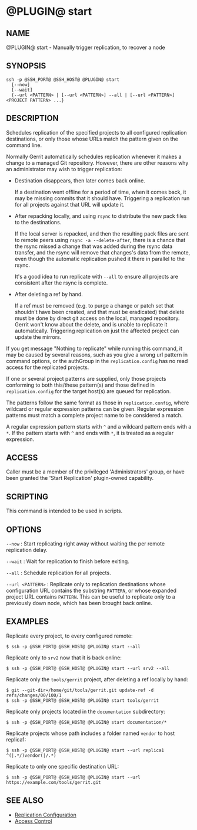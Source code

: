 @PLUGIN@ start
==============

NAME
----
@PLUGIN@ start - Manually trigger replication, to recover a node

SYNOPSIS
--------

```console
ssh -p @SSH_PORT@ @SSH_HOST@ @PLUGIN@ start
  [--now]
  [--wait]
  {--url <PATTERN> | [--url <PATTERN>] --all | [--url <PATTERN>] <PROJECT PATTERN> ...}
```

DESCRIPTION
-----------
Schedules replication of the specified projects to all configured
replication destinations, or only those whose URLs match the pattern
given on the command line.

Normally Gerrit automatically schedules replication whenever it
makes a change to a managed Git repository.  However, there are
other reasons why an administrator may wish to trigger replication:

* Destination disappears, then later comes back online.

  If a destination went offline for a period of time, when it
  comes back, it may be missing commits that it should have.
  Triggering a replication run for all projects against that URL
  will update it.

* After repacking locally, and using `rsync` to distribute the new
  pack files to the destinations.

  If the local server is repacked, and then the resulting pack files are sent to
  remote peers using `rsync -a --delete-after`, there is a chance that the rsync
  missed a change that was added during the rsync data transfer, and the rsync
  will remove that changes's data from the remote, even though the automatic
  replication pushed it there in parallel to the rsync.

  It's a good idea to run replicate with `--all` to ensure all
  projects are consistent after the rsync is complete.

* After deleting a ref by hand.

  If a ref must be removed (e.g. to purge a change or patch set
  that shouldn't have been created, and that must be eradicated)
  that delete must be done by direct git access on the local,
  managed repository. Gerrit won't know about the delete, and
  is unable to replicate it automatically. Triggering
  replication on just the affected project can update the
  mirrors.

If you get message "Nothing to replicate" while running this command,
it may be caused by several reasons, such as you give a wrong url
pattern in command options, or the authGroup in the `replication.config`
has no read access for the replicated projects.

If one or several project patterns are supplied, only those projects
conforming to both this/these pattern(s) and those defined in
`replication.config` for the target host(s) are queued for replication.

The patterns follow the same format as those in `replication.config`,
where wildcard or regular expression patterns can be given.
Regular expression patterns must match a complete project name to be
considered a match.

A regular expression pattern starts with `^` and a wildcard pattern ends
with a `*`. If the pattern starts with `^` and ends with `*`, it is
treated as a regular expression.

ACCESS
------
Caller must be a member of the privileged 'Administrators' group,
or have been granted the 'Start Replication' plugin-owned capability.

SCRIPTING
---------
This command is intended to be used in scripts.

OPTIONS
-------

`--now`
: Start replicating right away without waiting the per remote
replication delay.

`--wait`
: Wait for replication to finish before exiting.

`--all`
: Schedule replication for all projects.

`--url <PATTERN>`
: Replicate only to replication destinations whose configuration
URL contains the substring `PATTERN`, or whose expanded project
URL contains `PATTERN`. This can be useful to replicate only to
a previously down node, which has been brought back online.

EXAMPLES
--------

Replicate every project, to every configured remote:

```console
$ ssh -p @SSH_PORT@ @SSH_HOST@ @PLUGIN@ start --all
```

Replicate only to `srv2` now that it is back online:

```console
$ ssh -p @SSH_PORT@ @SSH_HOST@ @PLUGIN@ start --url srv2 --all
```

Replicate only the `tools/gerrit` project, after deleting a ref
locally by hand:

```console
$ git --git-dir=/home/git/tools/gerrit.git update-ref -d refs/changes/00/100/1
$ ssh -p @SSH_PORT@ @SSH_HOST@ @PLUGIN@ start tools/gerrit
```

Replicate only projects located in the `documentation` subdirectory:

```console
$ ssh -p @SSH_PORT@ @SSH_HOST@ @PLUGIN@ start documentation/*
```

Replicate projects whose path includes a folder named `vendor` to host replica1:

```console
$ ssh -p @SSH_PORT@ @SSH_HOST@ @PLUGIN@ start --url replica1 ^(|.*/)vendor(|/.*)
```

Replicate to only one specific destination URL:

```console
$ ssh -p @SSH_PORT@ @SSH_HOST@ @PLUGIN@ start --url https://example.com/tools/gerrit.git
```

SEE ALSO
--------

* [Replication Configuration](config.md)
* [Access Control](../../../Documentation/access-control.html)
